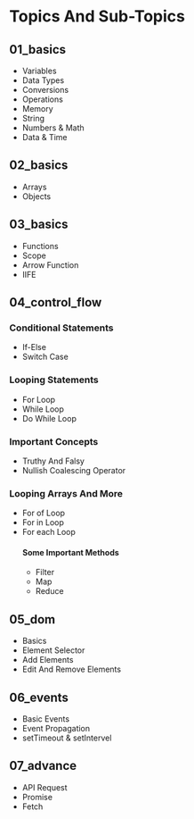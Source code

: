 # Topics And Sub-Topics
## 01_basics
- Variables
- Data Types
- Conversions
- Operations
- Memory
- String
- Numbers & Math
- Data & Time
## 02_basics
- Arrays
- Objects
## 03_basics
- Functions
- Scope
- Arrow Function
- IIFE
## 04_control_flow
### Conditional Statements
- If-Else
- Switch Case
### Looping Statements
- For Loop
- While Loop
- Do While Loop
### Important Concepts
- Truthy And Falsy
- Nullish Coalescing Operator
### Looping Arrays And More
- For of Loop
- For in Loop
- For each Loop
    #### Some Important Methods
    - Filter
    - Map
    - Reduce
## 05_dom
- Basics
- Element Selector
- Add Elements
- Edit And Remove Elements
## 06_events
- Basic Events
- Event Propagation
- setTimeout & setIntervel
## 07_advance
- API Request
- Promise
- Fetch